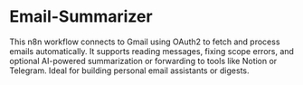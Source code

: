 # Email-Summarizer
This n8n workflow connects to Gmail using OAuth2 to fetch and process emails automatically. It supports reading messages, fixing scope errors, and optional AI-powered summarization or forwarding to tools like Notion or Telegram. Ideal for building personal email assistants or digests.

